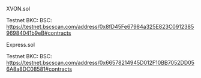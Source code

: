 XVON.sol

Testnet
BKC:
BSC: https://testnet.bscscan.com/address/0x8fD45Fe67984a325E823C091238596984041b9eB#contracts

Express.sol

Testnet
BKC:
BSC: https://testnet.bscscan.com/address/0x66578214945D012F10BB7052DD056A8a8DC08581#contracts

